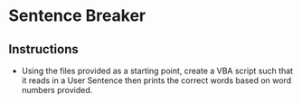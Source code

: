 # Sentence Breaker

## Instructions

* Using the files provided as a starting point, create a VBA script such that it reads in a User Sentence then prints the correct words based on word numbers provided.

